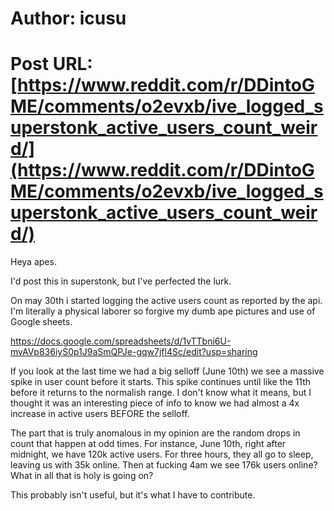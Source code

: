 # Author: icusu
# Post URL: [https://www.reddit.com/r/DDintoGME/comments/o2evxb/ive_logged_superstonk_active_users_count_weird/](https://www.reddit.com/r/DDintoGME/comments/o2evxb/ive_logged_superstonk_active_users_count_weird/)


Heya apes.  

I'd post this in superstonk, but I've perfected the lurk.  

On may 30th i started logging the active users count as reported by the api.  I'm literally a physical laborer  so forgive my dumb ape pictures and use of Google sheets.

https://docs.google.com/spreadsheets/d/1vTTbni6U-mvAVp836iyS0p1J9aSmQPJe-gqw7jfl4Sc/edit?usp=sharing

If you look at the last time we had a big selloff (June 10th) we see a massive spike in user count before it starts.  This spike continues until like the 11th before it returns to the normalish range.  I don't know what it means, but I thought it was an interesting piece of info to know we had almost a 4x increase in active users BEFORE the selloff.  

The part that is truly anomalous in my opinion are the random drops in count that happen at odd times.  For instance, June 10th, right after midnight, we have 120k active users.  For three hours, they all go to sleep, leaving us with 35k online.  Then at fucking 4am we see 176k users online?  What in all that is holy is going on?  

This probably isn't useful, but it's what I have to contribute.